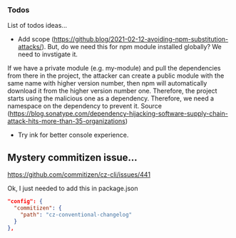 ### Todos

List of todos ideas...

- Add scope (https://github.blog/2021-02-12-avoiding-npm-substitution-attacks/). But, do we need this for npm module installed globally? We need to invstigate it.

If we have a private module (e.g. my-module) and pull the dependencies from there in the project, the attacker can create a public module with the same name with higher version number, then npm will automatically download it from the higher version number one. Therefore, the project starts using the malicious one as a dependency. Therefore, we need a namespace on the dependency to prevent it. Source (https://blog.sonatype.com/dependency-hijacking-software-supply-chain-attack-hits-more-than-35-organizations)

- Try ink for better console experience.

## Mystery commitizen issue...

https://github.com/commitizen/cz-cli/issues/441

Ok, I just needed to add this in package.json

```json
"config": {
  "commitizen": {
    "path": "cz-conventional-changelog"
  }
},
```
